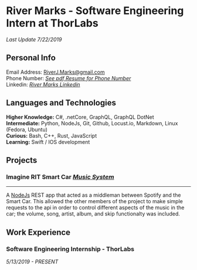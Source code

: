 # River Marks - Software Engineering Intern at ThorLabs
*Last Update 7/22/2019*

## Personal Info
Email Address: RiverJ.Marks@gmail.com <br>
Phone Number: <a href="https://github.com/rmarks6767/Resume/blob/master/River-Marks-Resume.pdf">*See pdf Resume for Phone Number*</a> <br>
Linkedin: <a href="https://www.linkedin.com/in/rivermarks/">*River Marks Linkedin*</a>
## Languages and Technologies
**Higher Knowledge:** C#, .netCore, GraphQL, GraphQL DotNet <br>
**Intermediate:** Python, NodeJs, Git, Github, Locust.io, Markdown, Linux (Fedora, Ubuntu) <br>
**Curious:** Bash, C++, Rust, JavaScript <br>
**Learning:** Swift / IOS development <br>
## Projects
### Imagine RIT Smart Car *<a href="https://github.com/rmarks6767/music-system">Music System</a>* <br>
------
A <a href="https://nodejs.org/">NodeJs</a> REST app that acted as a middleman between Spotify and the Smart Car.  This allowed the other members of the project to make simple requests to the api in order to control different aspects of the music in the car; the volume, song, artist, album, and skip functionalty was included.    

## Work Experience 
### Software Engineering Internship - ThorLabs
*5/13/2019 - PRESENT*
